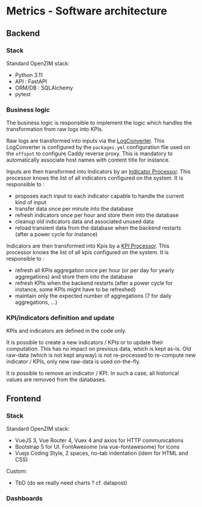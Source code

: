 Metrics - Software architecture
=======
## Backend

### Stack

Standard OpenZIM stack:
- Python 3.11
- API : FastAPI
- ORM/DB : SQLAlchemy
- pytest

### Business logic

The business logic is responsible to implement the logic which handles the transformation from raw logs into KPIs.

Raw logs are transformed into inputs via the [LogConverter](backend/src//backend/business/log_converter.py). This LogConverter is configured by the `packages.yml` configuration file used on the `offspot` to configure Caddy reverse proxy. This is mandatory to automatically associate host names with content title for instance.

Inputs are then transformed into Indicators by an [Indicator Processor](backend/src//backend/business/indicators/processor.py). This processor knows the list of all indicators configured on the system. It is responsible to :
- proposes each input to each indicator capable to handle the current kind of input
- transfer data once per minute into the database
- refresh indicators once per hour and store them into the database
- cleanup old indicators data and associated unused data
- reload transient data from the database when the backend restarts (after a power cycle for instance)

Indicators are then transformed into Kpis by a [KPI Processor](backend/src//backend/business/kpis/processor.py). This processor knows the list of all kpis configured on the system. It is responsible to :
- refresh all KPIs aggregation once per hour (or per day for yearly aggregations) and store them into the database
- refresh KPIs when the backend restarts (after a power cycle for instance, some KPIs might have to be refreshed)
- maintain only the expected number of aggregations (7 for daily aggregations, ...)

### KPI/indicators definition and update

KPIs and indicators are defined in the code only.

It is possible to create a new indicators / KPIs or to update their computation. This has no impact on previous data, which is kept as-is. Old raw-data (which is not kept anyway) is not re-processed to re-compute new indicator / KPIs, only new raw-data is used on-the-fly.

It is possible to remove an indicator / KPI. In such a case, all historical values are removed from the databases.

## Frontend
### Stack

Standard OpenZIM stack:
- VueJS 3, Vue Router 4, Vuex 4 and axios for HTTP communications
- Bootstrap 5 for UI. FontAwesome (via vue-fontawesome) for icons
- Vuejs Coding Style, 2 spaces, no-tab indentation (idem for HTML and CSS)

Custom:
- TbD (do we really need charts ? cf. datapost)

### Dashboards
